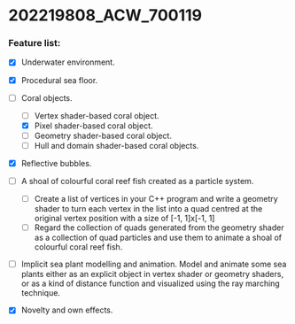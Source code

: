 # 202219808_ACW_700119

### Feature list:

- [x] Underwater environment. 

- [x] Procedural sea floor. 

- [ ] Coral objects. 
    
    - [ ] Vertex shader-based coral object. 
    - [x] Pixel shader-based coral object. 
    - [ ] Geometry shader-based coral object. 
    - [ ] Hull and domain shader-based coral objects. 

- [x] Reflective bubbles. 

- [ ] A shoal of colourful coral reef fish created as a particle system.
    
    - [ ] Create a list of vertices in your C++ program and write a geometry shader to turn each vertex in the list into a quad centred at the original vertex position with a size of [-1, 1]x[-1, 1]
    - [ ] Regard the collection of quads generated from the geometry shader as a collection of quad particles and use them to animate a shoal of colourful coral reef fish.

- [ ] Implicit sea plant modelling and animation. Model and animate some sea plants either as an explicit object in vertex shader or geometry shaders,  or as a kind of distance function and visualized using the ray marching technique.

- [x] Novelty and own effects. 
